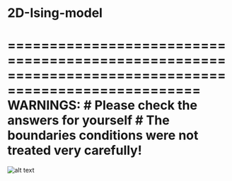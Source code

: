 # 2D-Ising-model

=====================================================================================================
WARNINGS: # Please check the answers for yourself
          # The boundaries conditions were not treated very carefully!
=====================================================================================================
![alt text](https://github.com/Ahmed-alkharusi/2D-Ising-model/blob/master/result_0.2temperature.png)
